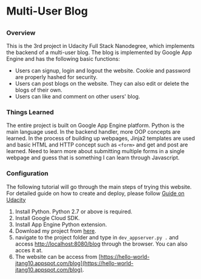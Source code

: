 # Multi-User Blog
##
### Overview

This is the 3rd project in Udacity Full Stack Nanodegree, which implements the backend of a multi-user blog. The blog is implemented by Google App Engine and has the following basic functions:

 * Users can signup, login and logout the website. Cookie and password are properly hashed for security.
 * Users can post blogs on the website. They can also edit or delete the blogs of their own.
 * Users can like and comment on other users' blog. 

### Things Learned

The entire project is built on Google App Engine platform. Python is the main language used. In the backend handler, more OOP concepts are learned. In the process of building up webpages, Jinja2 templates are used and basic HTML and HTTP concept such as  `<form>` and get and post are learned. Need to learn more about submitting multiple forms in a single webpage and guess that is something I can learn through Javascript.

### Configuration

The following tutorial will go through the main steps of trying this website. For detailed guide on how to create and deploy, please follow [Guide on Udacity](https://drive.google.com/file/d/0Byu3UemwRffDc21qd3duLW9LMm8/view)
 1. Install Python. Python 2.7 or above is required.
 2. Install Google Cloud SDK. 
 3. Install App Engine Python extension.
 4. Download my project from [here](https://github.com/jtang10/MultiUserBlog.git).
 5. navigate to the project folder and type in `dev_appserver.py .` and access [http://localhost:8080/blog](http://localhost:8080/blog) through the browser. You can also acces it at.
 6. The website can be access from [https://hello-world-jtang10.appspot.com/blog](https://hello-world-jtang10.appspot.com/blog).
